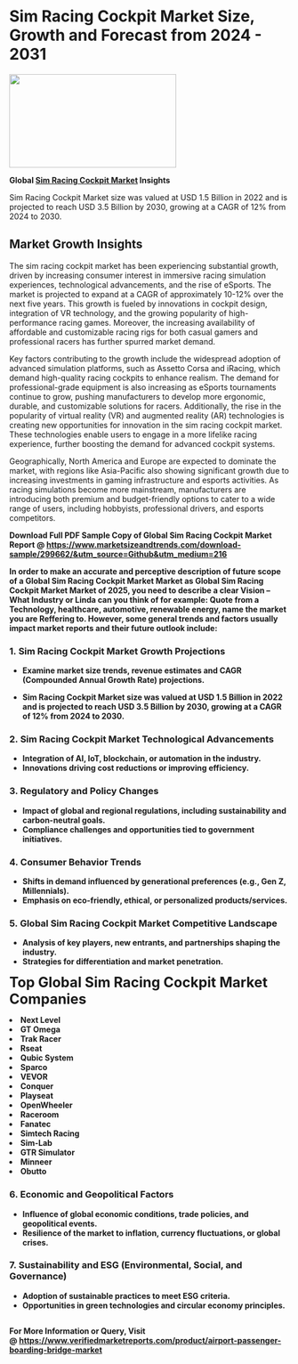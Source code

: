 <H1>Sim Racing Cockpit Market Size, Growth and Forecast from 2024 - 2031</H1><img class="aligncenter size-medium wp-image-584254" src="https://thirdeyenews.in/wp-content/uploads/2024/09/Global-Market-Research-300x168.jpeg" alt="" width="300" height="168" /><p><strong>Global&nbsp;<a href="https://www.marketsizeandtrends.com/download-sample/299662/&amp;utm_source=Github&utm_medium=216">Sim Racing Cockpit Market</a> Insights</strong></p><p>Sim Racing Cockpit Market size was valued at USD 1.5 Billion in 2022 and is projected to reach USD 3.5 Billion by 2030, growing at a CAGR of 12% from 2024 to 2030.</p><p><h2>Market Growth Insights</h2> <p>The sim racing cockpit market has been experiencing substantial growth, driven by increasing consumer interest in immersive racing simulation experiences, technological advancements, and the rise of eSports. The market is projected to expand at a CAGR of approximately 10-12% over the next five years. This growth is fueled by innovations in cockpit design, integration of VR technology, and the growing popularity of high-performance racing games. Moreover, the increasing availability of affordable and customizable racing rigs for both casual gamers and professional racers has further spurred market demand.</p> <p><strong></strong></p> <p>Key factors contributing to the growth include the widespread adoption of advanced simulation platforms, such as Assetto Corsa and iRacing, which demand high-quality racing cockpits to enhance realism. The demand for professional-grade equipment is also increasing as eSports tournaments continue to grow, pushing manufacturers to develop more ergonomic, durable, and customizable solutions for racers. Additionally, the rise in the popularity of virtual reality (VR) and augmented reality (AR) technologies is creating new opportunities for innovation in the sim racing cockpit market. These technologies enable users to engage in a more lifelike racing experience, further boosting the demand for advanced cockpit systems.</p> <p>Geographically, North America and Europe are expected to dominate the market, with regions like Asia-Pacific also showing significant growth due to increasing investments in gaming infrastructure and esports activities. As racing simulations become more mainstream, manufacturers are introducing both premium and budget-friendly options to cater to a wide range of users, including hobbyists, professional drivers, and esports competitors.</p> <p><strong></p><p><span class=""><strong>Download Full PDF Sample Copy of Global Sim Racing Cockpit Market Report</strong> @ <a href="https://www.marketsizeandtrends.com/download-sample/299662/&amp;utm_source=Github&utm_medium=216" target="_blank">https://www.marketsizeandtrends.com/download-sample/299662/&amp;utm_source=Github&utm_medium=216</a></span></p><p>In order to make an accurate and perceptive description of future scope of a Global&nbsp;Sim Racing Cockpit Market Market as Global&nbsp;Sim Racing Cockpit Market Market of 2025, you need to describe a clear Vision &ndash; What Industry or Linda can you think of for example: Quote from a Technology, healthcare, automotive, renewable energy, name the market you are Reffering to. However, some general trends and factors usually impact market reports and their future outlook include:</p><h3>1.&nbsp;<strong>Sim Racing Cockpit Market Growth Projections</strong></h3><ul><li>Examine market size trends, revenue estimates and CAGR (Compounded Annual Growth Rate) projections.</li><li><p>Sim Racing Cockpit Market size was valued at USD 1.5 Billion in 2022 and is projected to reach USD 3.5 Billion by 2030, growing at a CAGR of 12% from 2024 to 2030.</p></li></ul><h3>2.&nbsp;<strong>Sim Racing Cockpit Market Technological Advancements</strong></h3><ul><li>Integration of AI, IoT, blockchain, or automation in the industry.</li><li>Innovations driving cost reductions or improving efficiency.</li></ul><h3>3.&nbsp;<strong>Regulatory and Policy Changes</strong></h3><ul><li>Impact of global and regional regulations, including sustainability and carbon-neutral goals.</li><li>Compliance challenges and opportunities tied to government initiatives.</li></ul><h3>4.&nbsp;<strong>Consumer Behavior Trends</strong></h3><ul><li>Shifts in demand influenced by generational preferences (e.g., Gen Z, Millennials).</li><li>Emphasis on eco-friendly, ethical, or personalized products/services.</li></ul><h3>5.&nbsp;<strong>Global Sim Racing Cockpit Market Competitive Landscape</strong></h3><ul><li>Analysis of key players, new entrants, and partnerships shaping the industry.</li><li>Strategies for differentiation and market penetration.</li></ul><p data-pm-slice="1 1 []"><span style="color: inherit; font-family: inherit; font-size: 25px;">Top Global Sim Racing Cockpit Market Companies</span></p><div class="" data-test-id=""><p><li>Next Level</li><li> GT Omega</li><li> Trak Racer</li><li> Rseat</li><li> Qubic System</li><li> Sparco</li><li> VEVOR</li><li> Conquer</li><li> Playseat</li><li> OpenWheeler</li><li> Raceroom</li><li> Fanatec</li><li> Simtech Racing</li><li> Sim-Lab</li><li> GTR Simulator</li><li> Minneer</li><li> Obutto</li></p></div><h3>6.&nbsp;<strong>Economic and Geopolitical Factors</strong></h3><ul><li>Influence of global economic conditions, trade policies, and geopolitical events.</li><li>Resilience of the market to inflation, currency fluctuations, or global crises.</li></ul><h3>7.&nbsp;<strong>Sustainability and ESG (Environmental, Social, and Governance)</strong></h3><ul><li>Adoption of sustainable practices to meet ESG criteria.</li><li>Opportunities in green technologies and circular economy principles.</li></ul><h2><strong style="font-size: 14px;">For More Information or Query, Visit @&nbsp;</strong><a style="background-color: #ffffff; font-size: 14px;" href="https://www.marketsizeandtrends.com/report/sim-racing-cockpit-market/" target="_blank">https://www.verifiedmarketreports.com/product/airport-passenger-boarding-bridge-market</a></h2>

